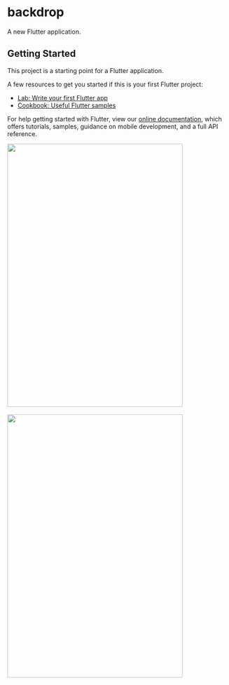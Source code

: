 # backdrop

A new Flutter application.

## Getting Started

This project is a starting point for a Flutter application.

A few resources to get you started if this is your first Flutter project:

- [Lab: Write your first Flutter app](https://flutter.dev/docs/get-started/codelab)
- [Cookbook: Useful Flutter samples](https://flutter.dev/docs/cookbook)

For help getting started with Flutter, view our 
[online documentation](https://flutter.dev/docs), which offers tutorials, 
samples, guidance on mobile development, and a full API reference.


<img src="https://user-images.githubusercontent.com/52051877/60399595-4957f400-9b84-11e9-9dfd-4f6c59bd87b1.jpg" width="400px" height="600px"><br><br>
<img src="https://user-images.githubusercontent.com/52051877/60399594-48bf5d80-9b84-11e9-924c-e46dbad7781b.jpg" width="400px" height="600px">



